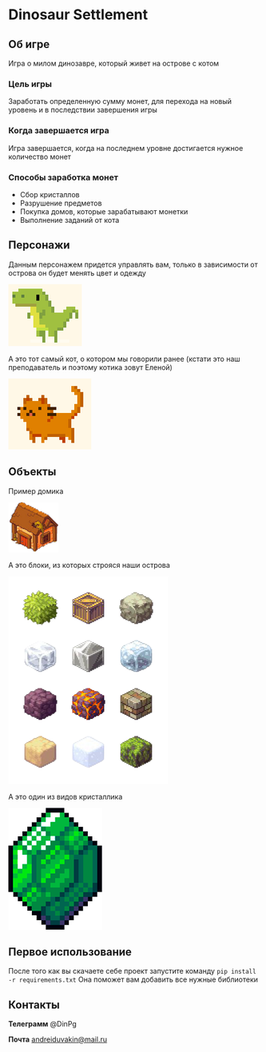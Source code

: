 # **Dinosaur Settlement**
## **Об игре**
Игра о милом динозавре, который живет на острове с котом 

### **Цель игры**
Заработать определенную сумму монет, для перехода на новый уровень и в последствии завершения игры

### **Когда завершается игра**
Игра завершается, когда на последнем уровне достигается нужное количество монет

### **Способы заработка монет**
* Сбор кристаллов 
* Разрушение предметов
* Покупка домов, которые зарабатывают монетки
* Выполнение заданий от кота

## **Персонажи**
Данным персонажем придется управлять вам, только в зависимости от острова он будет менять цвет и одежду


![Иллюстрация персонажа](https://github.com/AndreiDuvakin/PyGame-Project/blob/DaryaTolmeneva/data/images/dop_din.png)

А это тот самый кот, о котором мы говорили ранее 
(кстати это наш преподаватель и поэтому котика зовут Еленой)


![Иллюстрация персонажа](https://github.com/AndreiDuvakin/PyGame-Project/blob/DaryaTolmeneva/data/images/dop_cat.png)

## **Объекты**
Пример домика


![Иллюстрация домика](https://github.com/AndreiDuvakin/PyGame-Project/blob/DaryaTolmeneva/data/titles/big_home_title.png)


А это блоки, из которых строяся наши острова


![Иллюстрация кубиков](https://github.com/AndreiDuvakin/PyGame-Project/blob/ostrov/3Z-_6Utsdtc-removebg-preview.png)


А это один из видов кристаллика


![Иллюстрация кристаллика](https://github.com/AndreiDuvakin/PyGame-Project/blob/AndreiDuvaki/data/images/dop_diamond.png)
## **Первое использование** 
После того как вы скачаете себе проект запустите команду `pip install -r requirements.txt`
Она поможет вам добавить все нужные библиотеки
## **Контакты**
**Телеграмм** @DinPg

**Почта** andreiduvakin@mail.ru
